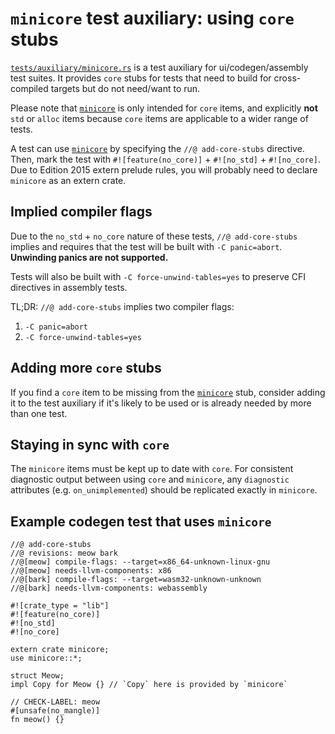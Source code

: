 # `minicore` test auxiliary: using `core` stubs

<!-- date-check Oct 2024 -->

[`tests/auxiliary/minicore.rs`][`minicore`] is a test auxiliary for
ui/codegen/assembly test suites. It provides `core` stubs for tests that need to
build for cross-compiled targets but do not need/want to run.

<div class="warning">

Please note that [`minicore`] is only intended for `core` items, and explicitly
**not** `std` or `alloc` items because `core` items are applicable to a wider
range of tests.

</div>

A test can use [`minicore`] by specifying the `//@ add-core-stubs` directive.
Then, mark the test with `#![feature(no_core)]` + `#![no_std]` + `#![no_core]`.
Due to Edition 2015 extern prelude rules, you will probably need to declare
`minicore` as an extern crate.

## Implied compiler flags

Due to the `no_std` + `no_core` nature of these tests, `//@ add-core-stubs`
implies and requires that the test will be built with `-C panic=abort`.
**Unwinding panics are not supported.**

Tests will also be built with `-C force-unwind-tables=yes` to preserve CFI
directives in assembly tests.

TL;DR: `//@ add-core-stubs` implies two compiler flags:

1. `-C panic=abort`
2. `-C force-unwind-tables=yes`

## Adding more `core` stubs

If you find a `core` item to be missing from the [`minicore`] stub, consider
adding it to the test auxiliary if it's likely to be used or is already needed
by more than one test.

## Staying in sync with `core`

The `minicore` items must be kept up to date with `core`. For consistent
diagnostic output between using `core` and `minicore`, any `diagnostic`
attributes (e.g. `on_unimplemented`) should be replicated exactly in `minicore`.

## Example codegen test that uses `minicore`

```rust,no_run
//@ add-core-stubs
//@ revisions: meow bark
//@[meow] compile-flags: --target=x86_64-unknown-linux-gnu
//@[meow] needs-llvm-components: x86
//@[bark] compile-flags: --target=wasm32-unknown-unknown
//@[bark] needs-llvm-components: webassembly

#![crate_type = "lib"]
#![feature(no_core)]
#![no_std]
#![no_core]

extern crate minicore;
use minicore::*;

struct Meow;
impl Copy for Meow {} // `Copy` here is provided by `minicore`

// CHECK-LABEL: meow
#[unsafe(no_mangle)]
fn meow() {}
```

[`minicore`]: https://github.com/rust-lang/rust/tree/master/tests/auxiliary/minicore.rs

